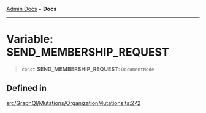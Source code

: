 [Admin Docs](/) • **Docs**

***

# Variable: SEND\_MEMBERSHIP\_REQUEST

> `const` **SEND\_MEMBERSHIP\_REQUEST**: `DocumentNode`

## Defined in

[src/GraphQl/Mutations/OrganizationMutations.ts:272](https://github.com/PalisadoesFoundation/talawa-admin/blob/main/src/GraphQl/Mutations/OrganizationMutations.ts#L272)
